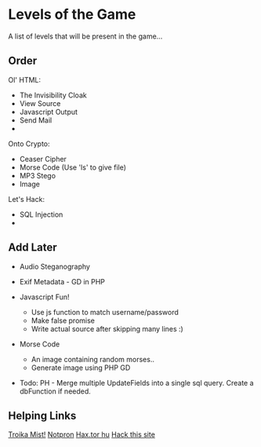 # Levels of the Game

A list of levels that will be present in the game...

## Order

Ol' HTML:

* The Invisibility Cloak
* View Source
* Javascript Output
* Send Mail
* 

Onto Crypto:

* Ceaser Cipher
* Morse Code (Use 'ls' to give file)
* MP3 Stego
* Image 

Let's Hack:

* SQL Injection
* 

## Add Later

* Audio Steganography
* Exif Metadata - GD in PHP

* Javascript Fun!
    * Use js function to match username/password
    * Make false promise
    * Write actual source after skipping many lines :)

* Morse Code
    * An image containing random morses..
    * Generate image using PHP GD

* Todo: PH - Merge multiple UpdateFields into a single sql query. Create a dbFunction if needed.

## Helping Links

[Troika Mist!](http://www.troika.dcetech.com/events/mist.html)
[Notpron](http://www.deathball.net/notpron)
[Hax.tor hu](http://hax.tor.hu/warmup1/)
[Hack this site](http://www.hackthissite.org/missions/basic/)
